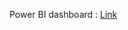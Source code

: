 Power BI dashboard : [Link](https://drive.google.com/file/d/1QC9FH-EFOAOO31miTWBxxz9R23yKtDvm/view?usp=sharing)
